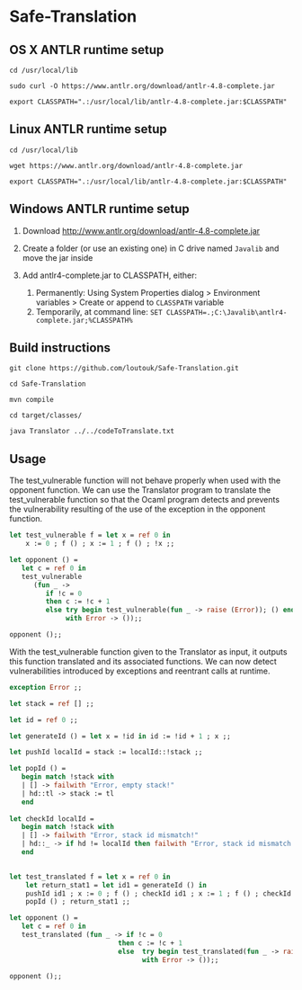 # Safe-Translation

## OS X ANTLR runtime setup

`cd /usr/local/lib`

`sudo curl -O https://www.antlr.org/download/antlr-4.8-complete.jar`

`export CLASSPATH=".:/usr/local/lib/antlr-4.8-complete.jar:$CLASSPATH"`

## Linux ANTLR runtime setup

`cd /usr/local/lib`

`wget https://www.antlr.org/download/antlr-4.8-complete.jar`

`export CLASSPATH=".:/usr/local/lib/antlr-4.8-complete.jar:$CLASSPATH"`

## Windows ANTLR runtime setup

1. Download http://www.antlr.org/download/antlr-4.8-complete.jar

2. Create a folder (or use an existing one) in C drive named `Javalib` and move the jar inside

3. Add antlr4-complete.jar to CLASSPATH, either:
    1. Permanently: Using System Properties dialog > Environment variables > Create or append to `CLASSPATH` variable
    2. Temporarily, at command line: `SET CLASSPATH=.;C:\Javalib\antlr4-complete.jar;%CLASSPATH%`


## Build instructions

`git clone https://github.com/loutouk/Safe-Translation.git`

`cd Safe-Translation`

`mvn compile`

`cd target/classes/`

`java Translator ../../codeToTranslate.txt`

## Usage

The test_vulnerable function will not behave properly when used with the opponent function. We can use the Translator program to translate the test_vulnerable function so that the Ocaml program detects and prevents the vulnerability resulting of the use of the exception in the opponent function.

```ocaml
let test_vulnerable f = let x = ref 0 in 
    x := 0 ; f () ; x := 1 ; f () ; !x ;;

let opponent () =
   let c = ref 0 in
   test_vulnerable 
      (fun _ -> 
         if !c = 0
         then c := !c + 1
         else try begin test_vulnerable(fun _ -> raise (Error)); () end
              with Error -> ());;

opponent ();;
```

With the test_vulnerable function given to the Translator as input, it outputs this function translated and its associated functions. We can now detect vulnerabilities introduced by exceptions and reentrant calls at runtime.

```ocaml
exception Error ;;

let stack = ref [] ;;

let id = ref 0 ;;

let generateId () = let x = !id in id := !id + 1 ; x ;;

let pushId localId = stack := localId::!stack ;;

let popId () =
   begin match !stack with
   | [] -> failwith "Error, empty stack!"
   | hd::tl -> stack := tl
   end
   
let checkId localId =
   begin match !stack with
   | [] -> failwith "Error, stack id mismatch!"
   | hd::_ -> if hd != localId then failwith "Error, stack id mismatch!"
   end
   

let test_translated f = let x = ref 0 in 
    let return_stat1 = let id1 = generateId () in 
    pushId id1 ; x := 0 ; f () ; checkId id1 ; x := 1 ; f () ; checkId id1 ; !x in 
    popId () ; return_stat1 ;;

let opponent () =
   let c = ref 0 in
   test_translated (fun _ -> if !c = 0
                           then c := !c + 1
                           else  try begin test_translated(fun _ -> raise (Error)); () end
                                 with Error -> ());;

opponent ();;
```
